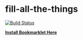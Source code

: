 # fill-all-the-things

[![Build Status](https://secure.travis-ci.org/searls/fill-all-the-things.png)](http://travis-ci.org/searls/fill-all-the-things)

[**Install Bookmarklet Here**](http://searls.github.com/fill-all-the-things/index.html)